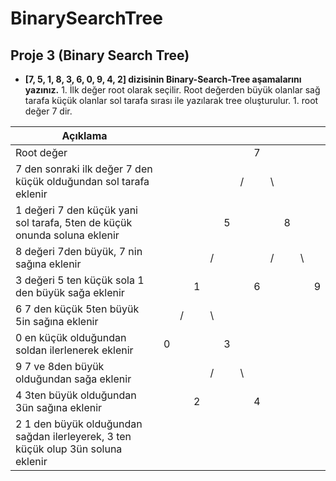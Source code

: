 # BinarySearchTree

## Proje 3 (**Binary Search Tree**)

- **[7, 5, 1, 8, 3, 6, 0, 9, 4, 2] dizisinin Binary-Search-Tree aşamalarını yazınız.**
    		1. İlk değer root olarak seçilir. Root değerden büyük olanlar sağ tarafa küçük olanlar sol tarafa sırası ile yazılarak tree oluşturulur.
         1. root değer 7 dir.



| Açıklama                                                                  |      |      |      |      |      |      |      |      |      |      |      |
| --------------------------------------------------------------------------| :--: | ---- | :--: | ---- | :--: | ---- | :--: | ---- | :--: | ---- | ---- |
| Root değer                                                                |      |      |      |      |      |      |  7   |      |      |      |      |
| 7 den sonraki ilk değer 7 den küçük olduğundan sol tarafa eklenir         |      |      |      |      |      | /    |      | \    |      |      |      |
| 1 değeri 7 den küçük yani sol tarafa, 5ten de küçük onunda soluna eklenir |      |      |      |      |  5   |      |      |      |  8   |      |      |
| 8 değeri 7den büyük, 7 nin sağına eklenir                                 |      |      |      | /    |      |      |      | /    |      | \    |      |
| 3 değeri 5 ten küçük sola 1 den büyük sağa eklenir                        |      |      |  1   |      |      |      |  6   |      |      |      | 9    |
| 6 7 den küçük 5ten büyük 5in sağına eklenir                               |      | /    |      | \    |      |      |      |      |      |      |      |
| 0 en küçük olduğundan soldan ilerlenerek eklenir                          |  0   |      |      |      |  3   |      |      |      |      |      |      |
| 9 7 ve 8den büyük olduğundan sağa eklenir                                 |      |      |      | /    |      | \    |      |      |      |      |      |
| 4 3ten büyük olduğundan 3ün sağına eklenir                                |      |      |  2   |      |      |      |  4   |      |      |      |      |
| 2 1 den büyük olduğundan sağdan ilerleyerek, 3 ten küçük olup 3ün soluna eklenir |      |      |      |      |      |      |      |      |      |      |      |